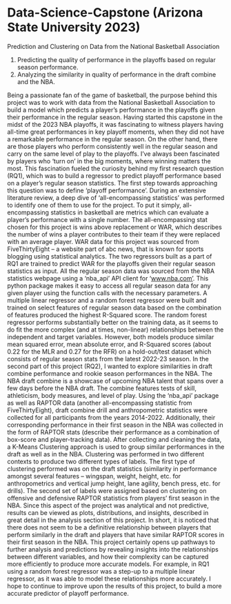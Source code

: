 # Data-Science-Capstone (Arizona State University 2023)

Prediction and Clustering on Data from the National Basketball Association

1)	Predicting the quality of performance in the playoffs based on regular season performance.
2)	Analyzing the similarity in quality of performance in the draft combine and the NBA.

Being a passionate fan of the game of basketball, the purpose behind this project was to work with data from the National Basketball Association to build a model which predicts a player’s performance in the playoffs given their performance in the regular season. Having started this capstone in the midst of the 2023 NBA playoffs, it was fascinating to witness players having all-time great performances in key playoff moments, when they did not have a remarkable performance in the regular season. On the other hand, there are those players who perform consistently well in the regular season and carry on the same level of play to the playoffs. I’ve always been fascinated by players who ‘turn on’ in the big moments, where winning matters the most. This fascination fueled the curiosity behind my first research question (RQ1), which was to build a regressor to predict playoff performance based on a player’s regular season statistics. The first step towards approaching this question was to define ‘playoff performance’.
During an extensive literature review, a deep dive of ‘all-encompassing statistics’ was performed to identify one of them to use for the project. To put it simply, all-encompassing statistics in basketball are metrics which can evaluate a player’s performance with a single number. The all-encompassing stat chosen for this project is wins above replacement or WAR, which describes the number of wins a player contributes to their team if they were replaced with an average player. WAR data for this project was sourced from FiveThirtyEight – a website part of abc news, that is known for sports blogging using statistical analytics. The two regressors built as a part of RQ1 are trained to predict WAR for the playoffs given their regular season statistics as input. All the regular season data was sourced from the NBA statistics webpage using a ‘nba_api’ API client for ‘www.nba.com’. This python package makes it easy to access all regular season data for any given player using the function calls with the necessary parameters. A multiple linear regressor and a random forest regressor were built and trained on select features of regular season data based on the combination of features produced the highest R-Squared score. The random forest regressor performs substantially better on the training data, as it seems to do fit the more complex (and at times, non-linear) relationships between the independent and target variables. However, both models produce similar mean squared error, mean absolute error, and R-Squared scores (about 0.22 for the MLR and 0.27 for the RFR) on a hold-out/test dataset which consists of regular season stats from the latest 2022-23 season.
In the second part of this project (RQ2), I wanted to explore similarities in draft combine performance and rookie season performances in the NBA. The NBA draft combine is a showcase of upcoming NBA talent that spans over a few days before the NBA draft. The combine features tests of skill, athleticism, body measures, and level of play. Using the ‘nba_api’ package as well as RAPTOR data (another all-encompassing statistic from FiveThirtyEight), draft combine drill and anthropometric statistics were collected for all participants from the years 2014-2022. Additionally, their corresponding performance in their first season in the NBA was collected in the form of RAPTOR stats (describe their performance as a combination of box-score and player-tracking data). After collecting and cleaning the data, a K-Means Clustering approach is used to group similar performances in the draft as well as in the NBA. Clustering was performed in two different contexts to produce two different types of labels. The first type of clustering performed was on the draft statistics (similarity in performance amongst several features – wingspan, weight, height, etc. for anthropometrics and vertical jump height, lane agility, bench press, etc. for drills). The second set of labels were assigned based on clustering on offensive and defensive RAPTOR statistics from players’ first season in the NBA. Since this aspect of the project was analytical and not predictive, results can be viewed as plots, distributions, and insights, described in great detail in the analysis section of this project. In short, it is noticed that there does not seem to be a definitive relationship between players that perform similarly in the draft and players that have similar RAPTOR scores in their first season in the NBA.
This project certainly opens up pathways to further analysis and predictions by revealing insights into the relationships between different variables, and how their complexity can be captured more efficiently to produce more accurate models. For example, in RQ1 using a random forest regressor was a step-up to a multiple linear regressor, as it was able to model these relationships more accurately. I hope to continue to improve upon the results of this project, to build a more accurate predictor of playoff performance.

